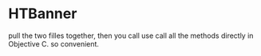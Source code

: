 # HTBanner
pull the two filles together, then you call use call all the methods directly in Objective C. so convenient.

